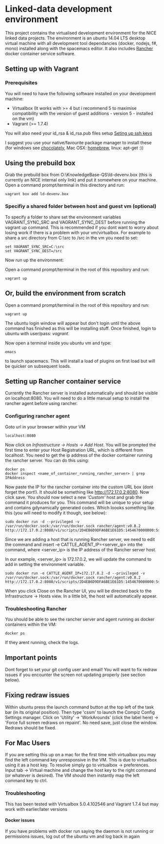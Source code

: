 # Linked-data development environment

This project contains the virtualised development environment for the NICE linked data projects.  The environment is an ubuntu 14.04 LTS desktop virtual machine with all development tool dependancies (docker, nodejs, f#, mono) installed along with the spacemacs editor.  It also includes [Rancher](http://rancher.com/rancher/) docker container service software.

## Setting up with Vagrant

### Prerequisites

You will need to have the following software installed on your development machine: 
* Virtualbox (It works with >= 4 but i recommend 5 to maximise compatibility with the version of guest additions - version 5 -  installed on the vm)
* Vagrant (>= 1.7.4)

You will also need your id_rsa & id_rsa.pub files setup [Seting up ssh keys](https://help.github.com/articles/generating-an-ssh-key/)

I suggest you use your native/favourite package manager to install these (for windows see [chocolately](https://chocolatey.org/), Mac OSX: [homebrew](), linux: apt-get :))

## Using the prebuild box

Grab the prebuild box from O:\KnowledgeBase-QS\ld-devenv.box (this is currently an NICE internal only link) and put it somewhere on your machine.  Open a command prompt/terminal in this directory and run:

```
vagrant box add ld-devenv.box
```

### Specifiy a shared folder between host and guest vm (optional)


To specify a folder to share set the environment variables VAGRANT_SYNC_SRC and VAGRANT_SYNC_DEST before running the vagrant up command.  This is recommended if you dont want to worry about losing work if there is a problem with your vm/virtualbox.
For example to share a src directory from C:\src to /src in the vm you need to set:

```
set VAGRANT_SYNC_SRC=C:\src
set VAGRANT_SYNC_DEST=/src
```

Now run up the environment:

Open a command prompt/terminal in the root of this repository and run:

```
vagrant up
```

## Or, build the environment from scratch

Open a command prompt/terminal in the root of this repository and run:
```
vagrant up
```
The ubuntu login window will appear but don't login until the above command has finished as this will be installing stuff.  Once finished, login to ubuntu with user/pass: *vagrant*.

Now open a terminal inside you ubuntu vm and type: 
```
emacs
```
to launch spacemacs.  This will install a load of plugins on first load but will be quicker on subsequent loads.

## Setting up Rancher container service

Currently the Rancher server is installed automatically and should be visible on localhost:8080. 
You will need to do a little manual setup to install the rancher agent before using rancher.

### Configuring rancher agent
Goto url in your browser within your VM

```
localhost:8080
```

Now click on *Infrastructure -> Hosts -> Add Host*.  You will be prompted the first time to enter your Host Registration URL, which is different from localhost.  You need to get the ip address of the docker container running the rancher server.  You can do this using:
```
docker ps
docker inspect <name_of_container_running_rancher_server> | grep IPAddress
```
Now paste the IP for the rancher container into the custom URL box (dont forget the port!).  It should be something like http://172.17.0.2:8080.  Now click save.
You should now select a new *'Custom'* host and grab the command it produces for you.  This command will be unique to your setup and contains gdynamically generated codes.  Which loooks something like this (you will need to modify it though, see below):
```
sudo docker run -d --privileged -v /var/run/docker.sock:/var/run/docker.sock rancher/agent:v0.8.2 http://172.17.0.2:8080/v1/scripts/2D4EB6D9DFA6BE1E61D5:1454670000000:5scsHZbSvsPruECHdQVTN2YE7E
```

Since we are adding a host that is running Rancher server, we need to edit the command and insert -e CATTLE_AGENT_IP=<server_ip> into the command, where <server_ip> is the IP address of the Rancher server host.

In our example, <server_ip> is 172.17.0.2, we will update the command to add in setting the environment variable.

```
sudo docker run -e CATTLE_AGENT_IP=172.17.0.2 -d --privileged -v /var/run/docker.sock:/var/run/docker.sock rancher/agent:v0.8.2 http://172.17.0.2:8080/v1/scripts/2D4EB6D9DFA6BE1E61D5:1454670000000:5scsHZbSvsPruECHdQVTN2YE7E
```

When you click Close on the Rancher UI, you will be directed back to the Infrastructure -> Hosts view. In a little bit, the host will automatically appear.


### Troubleshooting Rancher
You should be able to see the rancher server and agent running as docker containers within the VM:
```
docker ps
```
If they arent running, check the logs.

## Important points

Dont forget to set your git config user and email!  You will want to fix redraw issues if you encounter the screen not updating properly (see section below).

## Fixing redraw issues
Within ubuntu press the launch command button at the top left of the task bar (in its original position).  Then type 'cssm' to launch the Compiz Config Settings manager.  Click on 'Utility' -> 'WorkArounds' (click the label here) -> 'Force full screen redraws on repaint'.  No need save, just close the window.  Redraws should be fixed.

## For Mac Users
If you are setting this up on a mac for the first time with virtualbox you may find the left command key unresponsive in the VM.  This is due to virtualbox using it as a host key.  To resolve simply go to virtualbox -> preferences.  Input tab -> Virtual machine and change the host key to the right command (or whatever is desired).  The VM should then instantly map the left command key to ctrl.

### Troubleshooting

This has been tested with Virtualbox 5.0.4.102546 and Vagrant 1.7.4 but may work with earlier/later versions

#### Docker issues
If you have problems with docker run saying the daemon is not running or permissions issues, log out of the ubuntu vm and log back in again
